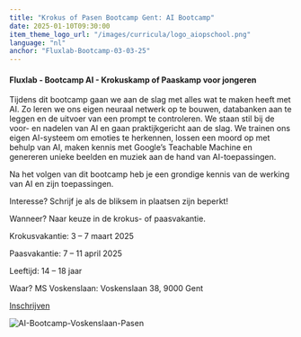 ```yaml
---
title: "Krokus of Pasen Bootcamp Gent: AI Bootcamp"
date: 2025-01-10T09:30:00
item_theme_logo_url: "/images/curricula/logo_aiopschool.png"
language: "nl"
anchor: "Fluxlab-Bootcamp-03-03-25"
---
```

#### Fluxlab - Bootcamp AI - Krokuskamp of Paaskamp voor jongeren

Tijdens dit bootcamp gaan we aan de slag met alles wat te maken heeft met AI. 
Zo leren we ons eigen neuraal netwerk op te bouwen, databanken aan te leggen en de uitvoer van een prompt te controleren. 
We staan stil bij de voor- en nadelen van AI en gaan praktijkgericht aan de slag. 
We trainen ons eigen AI-systeem om emoties te herkennen, lossen een moord op met behulp van AI, maken kennis met Google’s Teachable Machine 
en genereren unieke beelden en muziek aan de hand van AI-toepassingen.  

Na het volgen van dit bootcamp heb je een grondige kennis van de werking van AI en zijn toepassingen. 

Interesse? Schrijf je als de bliksem in plaatsen zijn beperkt! 

Wanneer? Naar keuze in de krokus- of paasvakantie. 

Krokusvakantie: 3 – 7 maart 2025

Paasvakantie: 7 – 11 april 2025

Leeftijd: 14 – 18 jaar

Waar? MS Voskenslaan: Voskenslaan 38, 9000 Gent

[Inschrijven](https://fluxlab.be/event/krokus-bootcamp-gent-ai-bootcamp/)

![AI-Bootcamp-Voskenslaan-Pasen](https://github.com/user-attachments/assets/734c12b5-451b-4b3f-93f9-03d03c9bb6ab)

